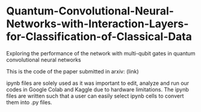 # Quantum-Convolutional-Neural-Networks-with-Interaction-Layers-for-Classification-of-Classical-Data
Exploring the performance of the network with multi-qubit gates in quantum convolutional neural networks

This is the code of the paper submitted in arxiv: (link)

ipynb files are solely used as it was important to edit, analyze and run our codes in Google Colab and Kaggle due to hardware limitations.
The ipynb files are written such that a user can easily select ipynb cells to convert them into .py files.

